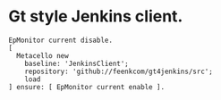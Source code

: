 # Gt style Jenkins client.
```
EpMonitor current disable.
[ 
  Metacello new
    baseline: 'JenkinsClient';
    repository: 'github://feenkcom/gt4jenkins/src';
    load
] ensure: [ EpMonitor current enable ].
```
